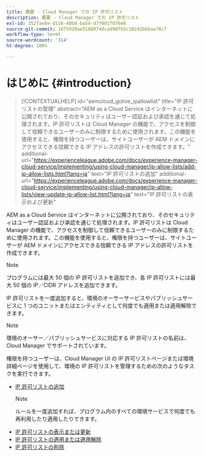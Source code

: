 ```yaml
---
title: 概要 - Cloud Manager での IP 許可リスト
description: 概要 - Cloud Manager での IP 許可リスト
exl-id: 352fae8e-d116-40b0-ba54-d7f001f076e8
source-git-commit: 1875920ae5180074dcad98fb5c10242b6baa76c7
workflow-type: tm+mt
source-wordcount: '314'
ht-degree: 100%

---
```


# はじめに {#introduction}

>[!CONTEXTUALHELP]
>id="aemcloud_golive_ipallowlist"
>title="IP 許可リストの管理"
>abstract="AEM as a Cloud Service はインターネットに公開されており、そのセキュリティはユーザー認証および承認を通じて処理されます。IP 許可リストは Cloud Manager の機能で、アクセスを制御して信頼できるユーザーのみに制限するために使用されます。この機能を使用すると、権限を持つユーザーは、サイトユーザーが AEM ドメインにアクセスできる信頼できる IP アドレスの許可リストを作成できます。"
>additional-url="https://experienceleague.adobe.com/docs/experience-manager-cloud-service/implementing/using-cloud-manager/ip-allow-lists/add-ip-allow-lists.html?lang=ja" text="IP 許可リストの追加"
>additional-url="https://experienceleague.adobe.com/docs/experience-manager-cloud-service/implementing/using-cloud-manager/ip-allow-lists/view-update-ip-allow-list.html?lang=ja" text="IP 許可リストの表示および更新"

AEM as a Cloud Service はインターネットに公開されており、そのセキュリティはユーザー認証および承認を通じて処理されます。IP 許可リストは Cloud Manager の機能で、アクセスを制御して信頼できるユーザーのみに制限するために使用されます。この機能を使用すると、権限を持つユーザーは、サイトユーザーが AEM ドメインにアクセスできる信頼できる IP アドレスの許可リストを作成できます。

>[!NOTE]
>プログラムには最大 50 個の IP 許可リストを追加でき、各 IP 許可リストには最大 50 個の IP／CIDR アドレスを追加できます。

IP 許可リストを一度追加すると、環境のオーサーサービスやパブリッシュサービスに 1 つのユニットまたはエンティティとして何度でも適用または適用解除できます。

>[!NOTE]
>環境のオーサー／パブリッシュサービスに対応する IP 許可リストの名前は、Cloud Manager でサポートされています。

権限を持つユーザーは、Cloud Manager UI の IP 許可リストページまたは環境詳細ページを使用して、環境の IP 許可リストを管理するための次のようなタスクを実行できます。

* [IP 許可リストの追加](/help/implementing/cloud-manager/ip-allow-lists/add-ip-allow-lists.md)
   >[!NOTE]
   > ルールを一度追加すれば、プログラム内のすべての環境サービスで何度でも再利用したり適用したりできます。
* [IP 許可リストの表示または更新](/help/implementing/cloud-manager/ip-allow-lists/view-update-ip-allow-list.md)
* [IP 許可リストの適用または適用解除](/help/implementing/cloud-manager/ip-allow-lists/apply-allow-list.md)
* [IP 許可リストの削除](/help/implementing/cloud-manager/ip-allow-lists/delete-ip-allow-list.md)
